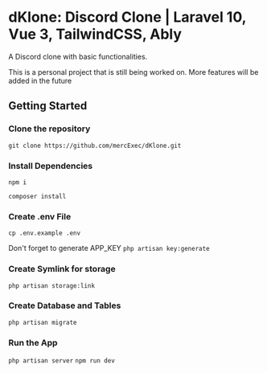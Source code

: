 # dKlone: Discord Clone | Laravel 10, Vue 3, TailwindCSS, Ably
A Discord clone with basic functionalities.

This is a personal project that is still being worked on. More features will be added in the future

## Getting Started
### Clone the repository
`git clone https://github.com/mercExec/dKlone.git`

### Install Dependencies
`npm i`

`composer install`

### Create .env File
`cp .env.example .env`

Don't forget to generate APP_KEY
`php artisan key:generate`

### Create Symlink for storage
`php artisan storage:link`

### Create Database and Tables
`php artisan migrate`

### Run the App
`php artisan server`
`npm run dev`
